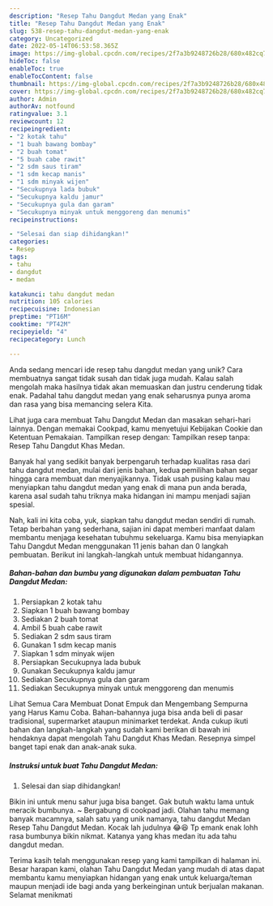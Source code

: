 ```yaml
---
description: "Resep Tahu Dangdut Medan yang Enak"
title: "Resep Tahu Dangdut Medan yang Enak"
slug: 538-resep-tahu-dangdut-medan-yang-enak
category: Uncategorized
date: 2022-05-14T06:53:58.365Z
image: https://img-global.cpcdn.com/recipes/2f7a3b9248726b28/680x482cq70/tahu-dangdut-medan-foto-resep-utama.jpg
hideToc: false
enableToc: true
enableTocContent: false
thumbnail: https://img-global.cpcdn.com/recipes/2f7a3b9248726b28/680x482cq70/tahu-dangdut-medan-foto-resep-utama.jpg
cover: https://img-global.cpcdn.com/recipes/2f7a3b9248726b28/680x482cq70/tahu-dangdut-medan-foto-resep-utama.jpg
author: Admin
authorAv: notfound
ratingvalue: 3.1
reviewcount: 12
recipeingredient:
- "2 kotak tahu"
- "1 buah bawang bombay"
- "2 buah tomat"
- "5 buah cabe rawit"
- "2 sdm saus tiram"
- "1 sdm kecap manis"
- "1 sdm minyak wijen"
- "Secukupnya lada bubuk"
- "Secukupnya kaldu jamur"
- "Secukupnya gula dan garam"
- "Secukupnya minyak untuk menggoreng dan menumis"
recipeinstructions:

- "Selesai dan siap dihidangkan!"
categories:
- Resep
tags:
- tahu
- dangdut
- medan

katakunci: tahu dangdut medan 
nutrition: 105 calories
recipecuisine: Indonesian
preptime: "PT16M"
cooktime: "PT42M"
recipeyield: "4"
recipecategory: Lunch

---
```





Anda sedang mencari ide resep tahu dangdut medan yang unik? Cara membuatnya sangat tidak susah dan tidak juga mudah. Kalau salah mengolah maka hasilnya tidak akan memuaskan dan justru cenderung tidak enak. Padahal tahu dangdut medan yang enak seharusnya punya aroma dan rasa yang bisa memancing selera Kita.





Lihat juga cara membuat Tahu Dangdut Medan dan masakan sehari-hari lainnya. Dengan memakai Cookpad, kamu menyetujui Kebijakan Cookie dan Ketentuan Pemakaian. Tampilkan resep dengan: Tampilkan resep tanpa: Resep Tahu Dangdut Khas Medan.

Banyak hal yang sedikit banyak berpengaruh terhadap kualitas rasa dari tahu dangdut medan, mulai dari jenis bahan, kedua pemilihan bahan segar hingga cara membuat dan menyajikannya. Tidak usah pusing kalau mau menyiapkan tahu dangdut medan yang enak di mana pun anda berada, karena asal sudah tahu triknya maka hidangan ini mampu menjadi sajian spesial.






Nah, kali ini kita coba, yuk, siapkan tahu dangdut medan sendiri di rumah. Tetap berbahan yang sederhana, sajian ini dapat memberi manfaat dalam membantu menjaga kesehatan tubuhmu sekeluarga. Kamu bisa menyiapkan Tahu Dangdut Medan menggunakan 11 jenis bahan dan 0 langkah pembuatan. Berikut ini langkah-langkah untuk membuat hidangannya.

<!--inarticleads1-->

##### Bahan-bahan dan bumbu yang digunakan dalam pembuatan Tahu Dangdut Medan:

1. Persiapkan 2 kotak tahu
1. Siapkan 1 buah bawang bombay
1. Sediakan 2 buah tomat
1. Ambil 5 buah cabe rawit
1. Sediakan 2 sdm saus tiram
1. Gunakan 1 sdm kecap manis
1. Siapkan 1 sdm minyak wijen
1. Persiapkan Secukupnya lada bubuk
1. Gunakan Secukupnya kaldu jamur
1. Sediakan Secukupnya gula dan garam
1. Sediakan Secukupnya minyak untuk menggoreng dan menumis


Lihat Semua Cara Membuat Donat Empuk dan Mengembang Sempurna yang Harus Kamu Coba. Bahan-bahannya juga bisa anda beli di pasar tradisional, supermarket ataupun minimarket terdekat. Anda cukup ikuti bahan dan langkah-langkah yang sudah kami berikan di bawah ini hendaknya dapat mengolah Tahu Dangdut Khas Medan. Resepnya simpel banget tapi enak dan anak-anak suka. 

<!--inarticleads2-->

##### Instruksi untuk buat Tahu Dangdut Medan:


1. Selesai dan siap dihidangkan!

Bikin ini untuk menu sahur juga bisa banget. Gak butuh waktu lama untuk meracik bumbunya. ~ Bergabung di cookpad jadi. Olahan tahu memang banyak macamnya, salah satu yang unik namanya, tahu dangdut Medan Resep Tahu Dangdut Medan. Kocak lah judulnya 😂😆 Tp emank enak lohh rasa bumbunya bikin nikmat. Katanya yang khas medan itu ada tahu dangdut medan. 

Terima kasih telah menggunakan resep yang kami tampilkan di halaman ini. Besar harapan kami, olahan Tahu Dangdut Medan yang mudah di atas dapat membantu kamu menyiapkan hidangan yang enak untuk keluarga/teman maupun menjadi ide bagi anda yang berkeinginan untuk berjualan makanan. Selamat menikmati
